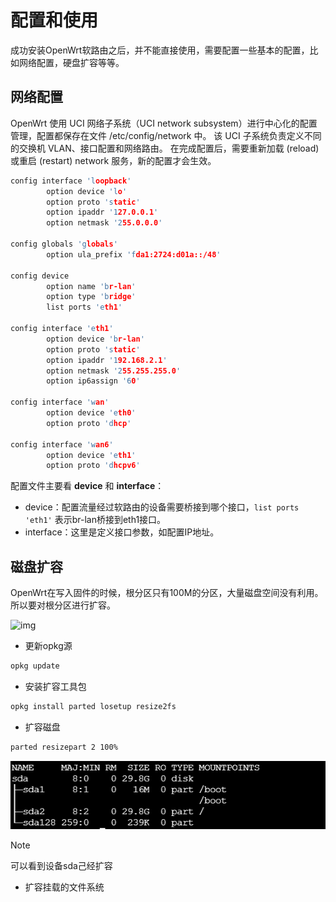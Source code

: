 # 配置和使用

成功安装OpenWrt软路由之后，并不能直接使用，需要配置一些基本的配置，比如网络配置，硬盘扩容等等。

## 网络配置

OpenWrt 使用 UCI 网络子系统（UCI network subsystem）进行中心化的配置管理，配置都保存在文件 /etc/config/network 中。 该 UCI 子系统负责定义不同的交换机 VLAN、接口配置和网络路由。 在完成配置后，需要重新加载 (reload) 或重启 (restart) network 服务，新的配置才会生效。

```c
config interface 'loopback'
        option device 'lo'
        option proto 'static'
        option ipaddr '127.0.0.1'
        option netmask '255.0.0.0'

config globals 'globals'
        option ula_prefix 'fda1:2724:d01a::/48'

config device
        option name 'br-lan'
        option type 'bridge'
        list ports 'eth1'

config interface 'eth1'
        option device 'br-lan'
        option proto 'static'
        option ipaddr '192.168.2.1'
        option netmask '255.255.255.0'
        option ip6assign '60'

config interface 'wan'
        option device 'eth0'
        option proto 'dhcp'

config interface 'wan6'
        option device 'eth1'
        option proto 'dhcpv6'
````

配置文件主要看 **device** 和 **interface**：

- device：配置流量经过软路由的设备需要桥接到哪个接口，`list ports 'eth1'` 表示br-lan桥接到eth1接口。
- interface：这里是定义接口参数，如配置IP地址。

## 磁盘扩容

OpenWrt在写入固件的时候，根分区只有100M的分区，大量磁盘空间没有利用。所以要对根分区进行扩容。

![img](/OpenWrt/img/1.png)

- 更新opkg源

```bash
opkg update
```

- 安装扩容工具包

```sh
opkg install parted losetup resize2fs
```

- 扩容磁盘

```sh
parted resizepart 2 100%
```

![img](/OpenWrt/img/2.png)

> [!NOTE]
> 可以看到设备sda己经扩容

- 扩容挂载的文件系统


